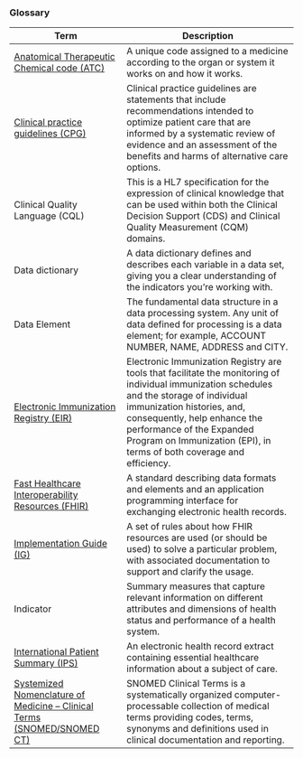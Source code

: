 ### Glossary 
|Term|Description|
|----|----|
|[Anatomical Therapeutic Chemical code (ATC)](https://build.fhir.org/ig/HL7/fhir-ips/ValueSet-whoatc-uv-ips.html)|A unique code assigned to a medicine according to the organ or system it works on and how it works.|
|[Clinical practice guidelines (CPG)](http://hl7.org/fhir/uv/cpg/)|Clinical practice guidelines are statements that include recommendations intended to optimize patient care that are informed by a systematic review of evidence and an assessment of the benefits and harms of alternative care options.|
|Clinical Quality Language (CQL)|This is a HL7 specification for the expression of clinical knowledge that can be used within both the Clinical Decision Support (CDS) and Clinical Quality Measurement (CQM) domains.| 
|Data dictionary|A data dictionary defines and describes each variable in a data set, giving you a clear understanding of the indicators you’re working with. |
|Data Element| The fundamental data structure in a data processing system. Any unit of data defined for processing is a data element; for example, ACCOUNT NUMBER, NAME, ADDRESS and CITY. |
|[Electronic Immunization Registry (EIR)](https://build.fhir.org/ig/HL7/fhir-shc-vaccination-ig/)|Electronic Immunization Registry are tools that facilitate the monitoring of individual immunization schedules and the storage of individual immunization histories, and, consequently, help enhance the performance of the Expanded Program on Immunization (EPI), in terms of both coverage and efficiency.|
|[Fast Healthcare Interoperability Resources (FHIR)](https://www.hl7.org/fhir/overview.html)|A standard describing data formats and elements and an application programming interface for exchanging electronic health records.|
|[Implementation Guide (IG)](https://build.fhir.org/implementationguide.html)|A set of rules about how FHIR resources are used (or should be used) to solve a particular problem, with associated documentation to support and clarify the usage.|
|Indicator|Summary measures that capture relevant information on different attributes and dimensions of health status and performance of a health system.|
|[International Patient Summary (IPS)](http://hl7.org/fhir/uv/ips/)|An electronic health record extract containing essential healthcare information about a subject of care.|
|[Systemized Nomenclature of Medicine – Clinical Terms (SNOMED/SNOMED CT)](https://www.hl7.org/fhir/snomedct.html)| SNOMED Clinical Terms is a systematically organized computer-processable collection of medical terms providing codes, terms, synonyms and definitions used in clinical documentation and reporting.|